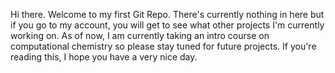 Hi there.
Welcome to my first Git Repo.
There's currently nothing in here but if you go to my account, you will get to see what
other projects I'm currently working on.
As of now, I am currently taking an intro course on computational chemistry so please stay
tuned for future projects.
If you're reading this, I hope you have a very nice day.
